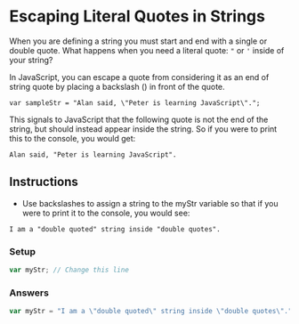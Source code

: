 # Escaping Literal Quotes in Strings

When you are defining a string you must start and end with a single
or double quote. What happens when you need a literal quote: `"` or `'` inside
of your string?

In JavaScript, you can escape a quote from considering it as an end
of string quote by placing a backslash (\) in front of the quote.

`var sampleStr = "Alan said, \"Peter is learning JavaScript\".";`

This signals to JavaScript that the following quote is not the end of the
string, but should instead appear inside the string. So if you were to print
this to the console, you would get:

`Alan said, "Peter is learning JavaScript".`

## Instructions
 - Use backslashes to assign a string to the myStr variable so that if you were to print it to the console, you would see:

`I am a "double quoted" string inside "double quotes".`

### Setup

```javascript
var myStr; // Change this line
```

### Answers

```javascript
var myStr = "I am a \"double quoted\" string inside \"double quotes\".";
```
